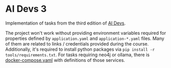# AI Devs 3

Implementation of tasks from the third edition of [AI Devs](https://www.aidevs.pl/).

The project won't work without providing environment variables required for properties defined by `application.yaml` and
`application-*.yaml` files.
Many of them are related to links / credentials provided during the course.
Additionally, it's required to install python packages via `pip install -r tools/requirements.txt`.
For tasks requiring neo4j or ollama, there is [docker-compose.yaml](./docker/docker-compose.yaml) with definitions of
those services.
